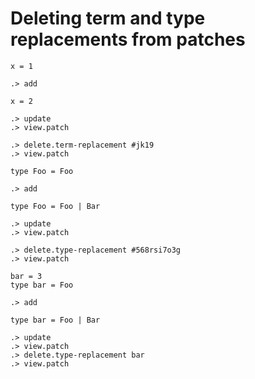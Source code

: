 # Deleting term and type replacements from patches

```unison
x = 1
```

```ucm
.> add
```

```unison
x = 2
```

```ucm
.> update
.> view.patch
```

```ucm
.> delete.term-replacement #jk19
.> view.patch
```

```unison
type Foo = Foo
```

```ucm
.> add
```

```unison
type Foo = Foo | Bar
```

```ucm
.> update
.> view.patch
```

```ucm
.> delete.type-replacement #568rsi7o3g
.> view.patch
```

```unison
bar = 3
type bar = Foo
```

```ucm
.> add
```

```unison
type bar = Foo | Bar
```

```ucm
.> update
.> view.patch
.> delete.type-replacement bar
.> view.patch
```

